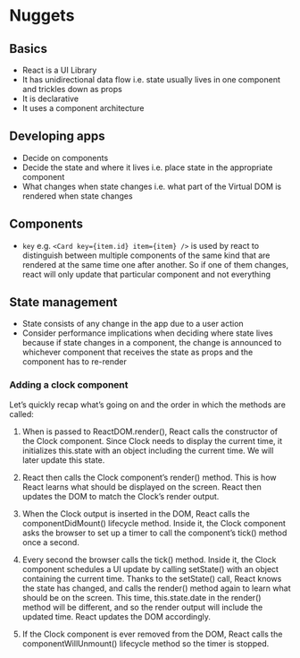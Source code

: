# Nuggets

## Basics
- React is a UI Library
- It has unidirectional data flow i.e. state usually lives in one component and trickles down as props
- It is declarative
- It uses a component architecture

## Developing apps
- Decide on components
- Decide the state and where it lives i.e. place state in the appropriate component
- What changes when state changes i.e. what part of the Virtual DOM is rendered when state changes

## Components
- `key` e.g. `<Card key={item.id} item={item} />` is used by react to distinguish between multiple components of the same kind that are rendered at the same time one after another. So if one of them changes, react will only update that particular component and not everything

## State management

- State consists of any change in the app due to a user action
- Consider performance implications when deciding where state lives because if state changes in a component, the change is announced to whichever component that receives the state as props and the component has to re-render

### Adding a clock component

Let’s quickly recap what’s going on and the order in which the methods are called:

1. When <Clock /> is passed to ReactDOM.render(), React calls the constructor of the Clock component. Since Clock needs to display the current time, it initializes this.state with an object including the current time. We will later update this state.

2. React then calls the Clock component’s render() method. This is how React learns what should be displayed on the screen. React then updates the DOM to match the Clock’s render output.

3. When the Clock output is inserted in the DOM, React calls the componentDidMount() lifecycle method. Inside it, the Clock component asks the browser to set up a timer to call the component’s tick() method once a second.

4. Every second the browser calls the tick() method. Inside it, the Clock component schedules a UI update by calling setState() with an object containing the current time. Thanks to the setState() call, React knows the state has changed, and calls the render() method again to learn what should be on the screen. This time, this.state.date in the render() method will be different, and so the render output will include the updated time. React updates the DOM accordingly.

5. If the Clock component is ever removed from the DOM, React calls the componentWillUnmount() lifecycle method so the timer is stopped.